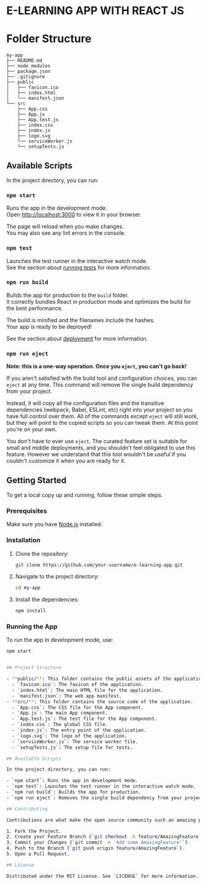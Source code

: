 # E-LEARNING APP WITH REACT JS

# Folder Structure
```FOLDER STRUCTURE
my-app
├── README.md
├── node_modules
├── package.json
├── .gitignore
├── public
│   ├── favicon.ico
│   ├── index.html
│   └── manifest.json
└── src
    ├── App.css
    ├── App.js
    ├── App.test.js
    ├── index.css
    ├── index.js
    ├── logo.svg
    └── serviceWorker.js
    └── setupTests.js
```
## Available Scripts

In the project directory, you can run:

### `npm start`

Runs the app in the development mode.\
Open [http://localhost:3000](http://localhost:3000) to view it in your browser.

The page will reload when you make changes.\
You may also see any lint errors in the console.

### `npm test`

Launches the test runner in the interactive watch mode.\
See the section about [running tests](https://facebook.github.io/create-react-app/docs/running-tests) for more information.

### `npm run build`

Builds the app for production to the `build` folder.\
It correctly bundles React in production mode and optimizes the build for the best performance.

The build is minified and the filenames include the hashes.\
Your app is ready to be deployed!

See the section about [deployment](https://facebook.github.io/create-react-app/docs/deployment) for more information.

### `npm run eject`

**Note: this is a one-way operation. Once you `eject`, you can't go back!**

If you aren't satisfied with the build tool and configuration choices, you can `eject` at any time. This command will remove the single build dependency from your project.

Instead, it will copy all the configuration files and the transitive dependencies (webpack, Babel, ESLint, etc) right into your project so you have full control over them. All of the commands except `eject` will still work, but they will point to the copied scripts so you can tweak them. At this point you're on your own.

You don't have to ever use `eject`. The curated feature set is suitable for small and middle deployments, and you shouldn't feel obligated to use this feature. However we understand that this tool wouldn't be useful if you couldn't customize it when you are ready for it.


## Getting Started

To get a local copy up and running, follow these simple steps.

### Prerequisites

Make sure you have [Node.js](https://nodejs.org/en/) installed.

### Installation

1. Clone the repository:
    ```bash
    git clone https://github.com/your-username/e-learning-app.git
    ```
2. Navigate to the project directory:
    ```bash
    cd my-app
    ```
3. Install the dependencies:
    ```bash
    npm install
    ```

### Running the App

To run the app in development mode, use:
```bash
npm start


## Project Structure

- **public/**: This folder contains the public assets of the application.
  - `favicon.ico`: The favicon of the application.
  - `index.html`: The main HTML file for the application.
  - `manifest.json`: The web app manifest.
- **src/**: This folder contains the source code of the application.
  - `App.css`: The CSS file for the App component.
  - `App.js`: The main App component.
  - `App.test.js`: The test file for the App component.
  - `index.css`: The global CSS file.
  - `index.js`: The entry point of the application.
  - `logo.svg`: The logo of the application.
  - `serviceWorker.js`: The service worker file.
  - `setupTests.js`: The setup file for tests.

## Available Scripts

In the project directory, you can run:

- `npm start`: Runs the app in development mode.
- `npm test`: Launches the test runner in the interactive watch mode.
- `npm run build`: Builds the app for production.
- `npm run eject`: Removes the single build dependency from your project.

## Contributing

Contributions are what make the open source community such an amazing place to learn, inspire, and create. Any contributions you make are **greatly appreciated**.

1. Fork the Project.
2. Create your Feature Branch (`git checkout -b feature/AmazingFeature`).
3. Commit your Changes (`git commit -m 'Add some AmazingFeature'`).
4. Push to the Branch (`git push origin feature/AmazingFeature`).
5. Open a Pull Request.

## License

Distributed under the MIT License. See `LICENSE` for more information.


